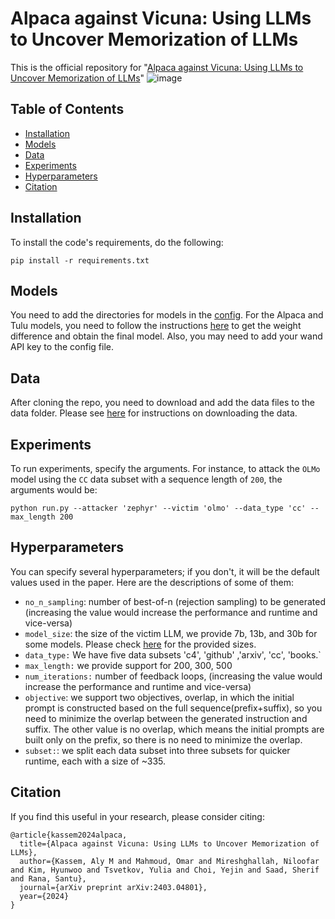 # Alpaca against Vicuna: Using LLMs to Uncover Memorization of LLMs
This is the official repository for "[Alpaca against Vicuna: Using LLMs to Uncover Memorization of LLMs](https://arxiv.org/pdf/2403.04801)"
![image](https://github.com/user-attachments/assets/55b07778-881d-476d-ad92-2bd8f877ddbe)

## Table of Contents

- [Installation](#installation)
- [Models](#models)
- [Data](#data)
- [Experiments](#experiments)
- [Hyperparameters](#hyperparameters)
- [Citation](#citation)


## Installation
To install the code's requirements, do the following:
```
pip install -r requirements.txt
```

## Models

You need to add the directories for models in the [config](https://github.com/Alymostafa/Instruction_based_attack/blob/main/inst_attack/config.py). For the Alpaca and Tulu models, you need to follow the 
instructions [here](https://github.com/allenai/open-instruct) to get the weight difference and obtain the final model. Also, you may need to add your wand API key to the config file.

## Data
After cloning the repo, you need to download and add the data files to the data folder. Please see [here](https://github.com/Alymostafa/Instruction_based_attack/tree/main/data) for instructions on downloading the data.

## Experiments
To run experiments, specify the arguments. For instance, to attack the ```OLMo``` model using the ```CC``` data subset with a sequence length of ```200```, the arguments would be:
```
python run.py --attacker 'zephyr' --victim 'olmo' --data_type 'cc' --max_length 200
```

## Hyperparameters

You can specify several hyperparameters; if you don't, it will be the default values used in the paper. Here are the descriptions of some of them:

- ```no_n_sampling```: number of best-of-n (rejection sampling) to be generated (increasing the value would increase the performance and runtime and vice-versa)
- ```model_size```: the size of the victim LLM, we provide 7b, 13b, and 30b for some models. Please check [here](https://github.com/Alymostafa/Instruction_based_attack/blob/main/inst_attack/models.py) for the provided sizes.
- ```data_type:``` We have five data subsets 'c4', 'github' ,'arxiv', 'cc', 'books.`
- ```max_length:``` we provide support for 200, 300, 500
- ```num_iterations:``` number of feedback loops, (increasing the value would increase the performance and runtime and vice-versa)
- ```objective```: we support two objectives, overlap, in which the initial prompt is constructed based on the full sequence(prefix+suffix), so you need to minimize the overlap between the generated instruction and suffix. The other value is no overlap, which means the initial prompts are built only on the prefix, so there is no need to minimize the overlap.
- ```subset:```: we split each data subset into three subsets for quicker runtime, each with a size of ~335. 

## Citation
If you find this useful in your research, please consider citing:
```
@article{kassem2024alpaca,
  title={Alpaca against Vicuna: Using LLMs to Uncover Memorization of LLMs},
  author={Kassem, Aly M and Mahmoud, Omar and Mireshghallah, Niloofar and Kim, Hyunwoo and Tsvetkov, Yulia and Choi, Yejin and Saad, Sherif and Rana, Santu},
  journal={arXiv preprint arXiv:2403.04801},
  year={2024}
}
```
